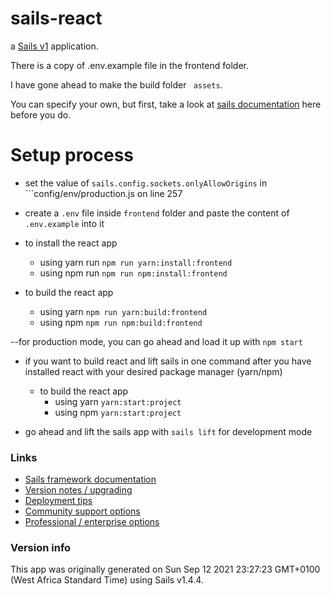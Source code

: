 # sails-react
a [Sails v1](https://sailsjs.com) application.

There is a copy of .env.example file in the frontend folder.

I have gone ahead to make the build folder ``` assets```.

You can specify your own, but first, take a look at [sails documentation](https://sailsjs.com/documentation/concepts/assets) here before you do.

# Setup process

- set the value of ```sails.config.sockets.onlyAllowOrigins``` in ```config/env/production.js on line 257

- create a ``.env`` file inside ``frontend`` folder and paste the content of ``.env.example`` into it

- to install the react app 
    - using yarn run ```npm run yarn:install:frontend```
    - using npm run ```npm run npm:install:frontend```
- to build the react app
    - using yarn ```npm run yarn:build:frontend```
    - using npm ```npm run npm:build:frontend```

--for production mode, you can go ahead and load it up with ```npm start```

- if you want to build react and lift sails in one command after you have installed react with your desired package manager (yarn/npm)

    - to build the react app
        - using yarn ```yarn:start:project```
        - using npm ```yarn:start:project```

- go ahead and lift the sails app with ```sails lift``` for development mode


### Links

+ [Sails framework documentation](https://sailsjs.com/get-started)
+ [Version notes / upgrading](https://sailsjs.com/documentation/upgrading)
+ [Deployment tips](https://sailsjs.com/documentation/concepts/deployment)
+ [Community support options](https://sailsjs.com/support)
+ [Professional / enterprise options](https://sailsjs.com/enterprise)


### Version info

This app was originally generated on Sun Sep 12 2021 23:27:23 GMT+0100 (West Africa Standard Time) using Sails v1.4.4.

<!-- Internally, Sails used [`sails-generate@2.0.3`](https://github.com/balderdashy/sails-generate/tree/v2.0.3/lib/core-generators/new). -->



<!--
Note:  Generators are usually run using the globally-installed `sails` CLI (command-line interface).  This CLI version is _environment-specific_ rather than app-specific, thus over time, as a project's dependencies are upgraded or the project is worked on by different developers on different computers using different versions of Node.js, the Sails dependency in its package.json file may differ from the globally-installed Sails CLI release it was originally generated with.  (Be sure to always check out the relevant [upgrading guides](https://sailsjs.com/upgrading) before upgrading the version of Sails used by your app.  If you're stuck, [get help here](https://sailsjs.com/support).)
-->

